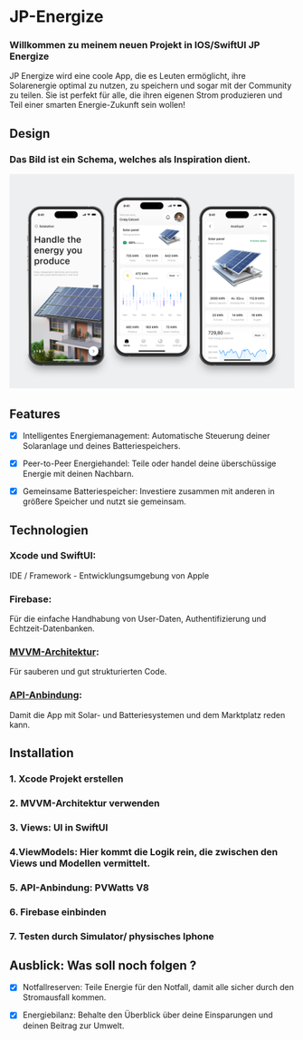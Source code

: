 # JP-Energize

### Willkommen zu meinem neuen Projekt in IOS/SwiftUI JP Energize



JP Energize wird eine coole App, die es Leuten ermöglicht, ihre Solarenergie optimal zu nutzen, zu speichern und sogar mit der Community zu teilen. Sie ist perfekt für alle, die ihren eigenen Strom produzieren und Teil einer smarten Energie-Zukunft sein wollen!


## Design

### Das Bild ist ein Schema, welches als Inspiration dient.

<p>
<img src="./img/screenVorschau.png" width="600">
</p>



## Features


- [x] Intelligentes Energiemanagement: Automatische Steuerung deiner Solaranlage und deines Batteriespeichers.

- [x] Peer-to-Peer Energiehandel: Teile oder handel deine überschüssige Energie mit deinen Nachbarn.

- [x] Gemeinsame Batteriespeicher: Investiere zusammen mit anderen in größere Speicher und nutzt sie gemeinsam.



## Technologien

### Xcode und SwiftUI: 
IDE / Framework - Entwicklungsumgebung von Apple

### Firebase: 
Für die einfache Handhabung von User-Daten, Authentifizierung und Echtzeit-Datenbanken.

### [MVVM-Architektur](https://www.avanderlee.com/swiftui/mvvm-architectural-coding-pattern-to-structure-views/):
Für sauberen und gut strukturierten Code.

### [API-Anbindung](https://developer.nrel.gov/docs/solar/pvwatts/v8/#request-url):
Damit die App mit Solar- und Batteriesystemen und dem Marktplatz reden kann.





## Installation


### 1. Xcode Projekt erstellen

### 2. MVVM-Architektur verwenden

### 3. Views: UI in SwiftUI

### 4.ViewModels: Hier kommt die Logik rein, die zwischen den Views und Modellen vermittelt.

### 5. API-Anbindung: PVWatts V8

### 6. Firebase einbinden

### 7. Testen durch Simulator/ physisches Iphone



## Ausblick: Was soll noch folgen ?

- [x] Notfallreserven: Teile Energie für den Notfall, damit alle sicher durch den Stromausfall kommen.

- [x] Energiebilanz: Behalte den Überblick über deine Einsparungen und deinen Beitrag zur Umwelt.





